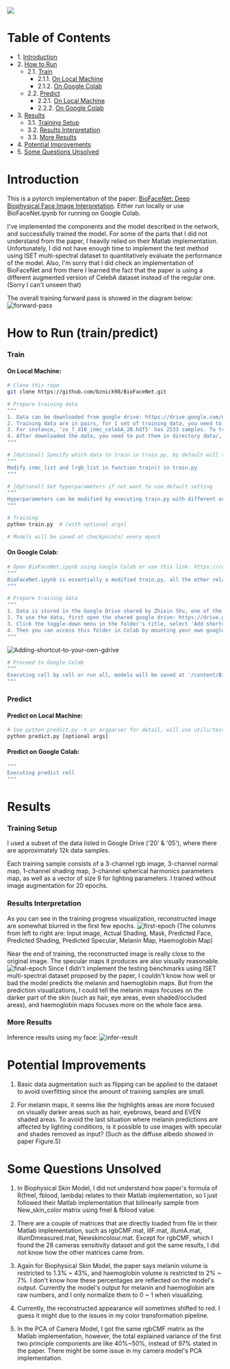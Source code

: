 ![](https://visitor-badge.glitch.me/badge?page_id=bznick98.BioFaceNet)
# Table of Contents
* 1\. [Introduction](#introduction)
* 2\. [How to Run](#how-to-run-trainpredict)
    * 2.1\. [Train](#train)
        * 2.1.1\. [On Local Machine](#on-local-machine)
        * 2.1.2\. [On Google Colab](#on-google-colab)
    * 2.2\. [Predict](#predict)
        * 2.2.1\. [On Local Machine](#predict-on-local-machine)
        * 2.2.2\. [On Google Colab](#predict-on-google-colab)
* 3\. [Results](#results)
    * 3.1\. [Training Setup](#training-setup)
    * 3.2\. [Results Interpretation](#results-interpretation)
    * 3.3\. [More Results](#more-results)
* 4\. [Potential Improvements](#potential-improvements)
* 5\. [Some Questions Unsolved](#some-questions-unsolved)


# Introduction
This is a pytorch implementation of the paper: [BioFaceNet: Deep Biophysical Face
Image Interpretation](https://arxiv.org/pdf/1908.10578.pdf). Either run locally or use BioFaceNet.ipynb for running on Google Colab. 

I've implemented the components and the model described in the network, and successfully trained the model. For some of the parts that I did not understand from the paper, I heavily relied on their Matlab implementation. Unfortunately, I did not have enough time to implement the test method using ISET multi-spectral dataset to quantitatively evaluate the performance of the model. Also, I'm sorry that I did check an implementation of BioFaceNet and from there I learned the fact that the paper is using a different augmented version of CelebA dataset instead of the regular one. (Sorry I can't unseen that)

The overall training forward pass is showed in the diagram below:
![forward-pass](readme-imgs/forward.png)


# How to Run (train/predict)
### Train
#### On Local Machine:
```Bash
# Clone this repo
git clone https://github.com/bznick98/BioFaceNet.git

# Prepare training data
"""
1. Data can be downloaded from google drive: https://drive.google.com/drive/folders/1UMiaw36z2E1F-tUBSMKNAjpx0o2TePvF
2. Training data are in pairs, for 1 set of training data, you need to download 2 hdf5 files. 
3. For instance, 'zx_7_d10_inmc_celebA_20.hdf5' has 2533 samples. To train on these 2533 samples, you also need to download the corresponding lighting parameters: 'zx_7_d3_lrgb_celebA_20.hdf5'. If you are trying to do a demo, then only data ending with number '20' and '05' are recommend to download. '20' and '05' has total about 12k samples.
4. After downloaded the data, you need to put them in directory data/, where data/ should be in the project root directory.
"""

# [Optional] Specify which data to train in train.py, by default will train 2533 samples in 'zx_7_d10_inmc_celebA_20.hdf5'
"""
Modify inmc_list and lrgb_list in function train() in train.py
"""

# [Optional] Set hyperparameters if not want to use default setting
"""
Hyperparameters can be modified by executing train.py with different arguments, see argparse part of train.py or execute 'python train.py -h' for detail.
"""

# Training
python train.py  # [with optional args]

# Models will be saved at checkpoints/ every epoch
```

#### On Google Colab:
```Bash
# Open BioFaceNet.ipynb using Google Colab or use this link: https://colab.research.google.com/drive/1F-91v0OipJ84UWtbKNeHDG8DdptGtEjK?usp=sharing
"""
BioFaceNet.ipynb is essentially a modified train.py, all the other related code will be pulled from github repo.
"""

# Prepare training data
"""
1. Data is stored in the Google Drive shared by Zhixin Shu, one of the authors of Neural Face Editing paper. 
2. To use the data, first open the shared google drive: https://drive.google.com/drive/folders/1UMiaw36z2E1F-tUBSMKNAjpx0o2TePvF
3. Click the toggle-down menu in the folder's title, select 'Add shortcut to Drive'.
4. Then you can access this folder in Colab by mounting your own google drive to Colab.
"""
```
![Adding-shortcut-to-your-own-gdrive](readme-imgs/shortcut.png)
```Bash
# Proceed to Google Colab
"""
Executing cell by cell or run all, models will be saved at '/content/BioFaceNet/checkpoints/'
"""
```

### Predict
#### Predict on Local Machine:
```Bash
# See python predict.py -h or argparser for detail, will use utils/test_img.png as input by default
python predict.py [optional args]
```
#### Predict on Google Colab:
```Bash
"""
Executing predict cell
"""
```

# Results
### Training Setup
I used a subset of the data listed in Google Drive ('20' & '05'), where there are approximately 12k data samples. 

Each training sample consists of a 3-channel rgb image, 3-channel normal map, 1-channel shading map, 3-channel spherical harmonics parameters map, as well as a vector of size 9 for lighting parameters. I trained without image augmentation for 20 epochs. 

### Results Interpretation
As you can see in the training progress visualization, reconstructed image are somewhat blurred in the first few epochs. ![first-epoch](readme-imgs/first_epoch.png) (The columns from left to right are: Input image, Actual Shading, Mask, Predicted Face, Predicted Shading, Predicted Specular, Melanin Map, Haemoglobin Map) 

Near the end of training, the reconstructed image is really close to the original image. The specular maps it produces are also visually reasonable. ![final-epoch](readme-imgs/final_epoch.png) Since I didn't implement the testing benchmarks using ISET multi-spectral dataset proposed by the paper, I couldn't know how well or bad the model predicts the melanin and haemoglobin maps. But from the prediction visualizations, I could tell the melanin maps focuses on the darker part of the skin (such as hair, eye areas, even shaded/occluded areas), and haemoglobin maps focuses more on the whole face area.


### More Results
Inference results using my face: ![infer-result](readme-imgs/infer_result.png)


# Potential Improvements
1. Basic data augmentation such as flipping can be applied to the dataset to avoid overfitting since the amount of training samples are small.

2. For melanin maps, it seems like the highlights areas are more focused on visually darker areas such as hair, eyebrows, beard and EVEN shaded areas. To avoid the last situation where melanin predictions are affected by lighting conditions, is it possible to use images with specular and shades removed as input? (Such as the diffuse albedo showed in paper Figure.5)

# Some Questions Unsolved
1. In Biophysical Skin Model, I did not understand how paper's formula of R(fmel, fblood, lambda) relates to their Matlab implementation, so I just followed their Matlab implementation that bilinearly sample from New_skin_color matrix using fmel & fblood value.

2. There are a couple of matrices that are directly loaded from file in their Matlab implementation, such as rgbCMF.mat, illF.mat, illumA.mat, illumDmeasured.mat, Newskincolour.mat. Except for rgbCMF, which I found the 28 cameras sensitivity dataset and got the same results, I did not know how the other matrices came from.

3. Again for Biophysical Skin Model, the paper says melanin volume is restricted to 1.3% ~ 43%, and haemoglobin volume is restricted to 2% ~ 7%. I don't know how these percentages are reflected on the model's output. Currently the model's output for melanin and haemoglobin are raw numbers, and I only normalize them to 0 ~ 1 when visualizing.

4. Currently, the reconstructed appearance will sometimes shifted to red. I guess it might due to the issues in my color transformation pipeline.

5. In the PCA of Camera Model, I got the same rgbCMF matrix as the Matlab implementation, however, the total explained variance of the first two principle components are like 40%~50%, instead of 97% stated in the paper. There might be some issue in my camera model's PCA implementation.
